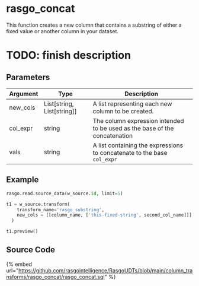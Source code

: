 

# rasgo_concat

This function creates a new column that contains a substring of either a fixed value or another column in your dataset.

# TODO: finish description


## Parameters

| Argument |            Type            |                                Description                                 |
| -------- | -------------------------- | -------------------------------------------------------------------------- |
| new_cols | List[string, List[string]] | A list representing each new column to be created.                         |
| col_expr | string                     | The column expression intended to be used as the base of the concatenation |
| vals     | string                     | A list containing the expressions to concatenate to the base `col_expr`    |


## Example

```python
rasgo.read.source_data(w_source.id, limit=5)

t1 = w_source.transform(
    transform_name='rasgo_substring',
    new_cols = [[column_name, ['this-fixed-string', second_col_name]]]
  )

t1.preview()
```

## Source Code

{% embed url="https://github.com/rasgointelligence/RasgoUDTs/blob/main/column_transforms/rasgo_concat/rasgo_concat.sql" %}

